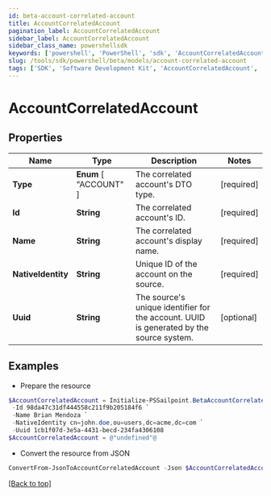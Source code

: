 ```yaml
---
id: beta-account-correlated-account
title: AccountCorrelatedAccount
pagination_label: AccountCorrelatedAccount
sidebar_label: AccountCorrelatedAccount
sidebar_class_name: powershellsdk
keywords: ['powershell', 'PowerShell', 'sdk', 'AccountCorrelatedAccount', 'BetaAccountCorrelatedAccount'] 
slug: /tools/sdk/powershell/beta/models/account-correlated-account
tags: ['SDK', 'Software Development Kit', 'AccountCorrelatedAccount', 'BetaAccountCorrelatedAccount']
---
```



# AccountCorrelatedAccount

## Properties

Name | Type | Description | Notes
------------ | ------------- | ------------- | -------------
**Type** |  **Enum** [  "ACCOUNT" ] | The correlated account's DTO type. | [required]
**Id** | **String** | The correlated account's ID. | [required]
**Name** | **String** | The correlated account's display name. | [required]
**NativeIdentity** | **String** | Unique ID of the account on the source. | [required]
**Uuid** | **String** | The source's unique identifier for the account. UUID is generated by the source system. | [optional] 

## Examples

- Prepare the resource
```powershell
$AccountCorrelatedAccount = Initialize-PSSailpoint.BetaAccountCorrelatedAccount  -Type ACCOUNT `
 -Id 98da47c31df444558c211f9b205184f6 `
 -Name Brian Mendoza `
 -NativeIdentity cn=john.doe,ou=users,dc=acme,dc=com `
 -Uuid 1cb1f07d-3e5a-4431-becd-234fa4306108
$AccountCorrelatedAccount = @"undefined"@
```

- Convert the resource from JSON
```powershell
ConvertFrom-JsonToAccountCorrelatedAccount -Json $AccountCorrelatedAccount
```


[[Back to top]](#) 

